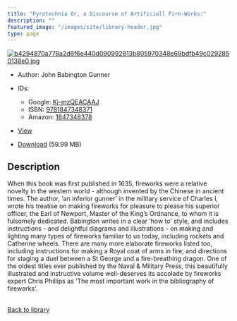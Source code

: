 ```yaml
---
title: "Pyrotechnia Or, a Discourse of Artificiall Fire-Works:"
description: ""
featured_image: "/images/site/library-header.jpg"
type: page
---
```


<a href="" target="_blank">![b4294870a778a2d6f6e440d090992813b805970348e69bdfb49c0292850138e0.jpg](/images/library/b4294870a778a2d6f6e440d090992813b805970348e69bdfb49c0292850138e0.jpg)</a>
* Author: John Babington Gunner
* IDs:
  * Google: <a href="https://books.google.com/books?id=Kj-mzQEACAAJ" target="_blank">Kj-mzQEACAAJ</a>
  * ISBN: <a href="https://www.worldcat.org/isbn/9781847348371" target="_blank">9781847348371</a>
  * Amazon: <a href="https://www.amazon.com/dp/1847348378" target="_blank">1847348378</a>
* <a href="" target="_blank">View</a>

* [Download]() (59.99 MB)

## Description<div>
<p>When this book was first published in 1635, fireworks were a relative novelty in the western world - although invented by the Chinese in ancient times. The author, ‘an inferior gunner’ in the military service of Charles I, wrote his treatise on making fireworks for pleasure to please his superior officer, the Earl of Newport, Master of the King’s Ordnance, to whom it is fulsomely dedicated. Babington writes in a clear ‘how to’ style, and includes instructions - and delightful diagrams and illustrations - on making and lighting many types of fireworks familiar to us today, including rockets and Catherine wheels. There are many more elaborate fireworks listed too, including instructions for making a Royal coat of arms in fire; and directions for staging a duel between a St George and a fire-breathing dragon. One of the oldest titles ever published by the Naval &amp; Military Press, this beautifully illustrated and instructive volume well-deserves its accolade by fireworks expert Chris Phillips as ‘The most important work in the bibliography of fireworks’.</p></div>

<br />[Back to library](/library/)
